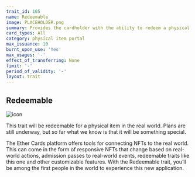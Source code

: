 ```yaml
---
trait_id: 105
name: Redeemable
image: PLACEHOLDER.png
summary: Provides the cardholder with the ability to redeem a physical item
card_types: All
category: physical item portal
max_issuance: 10
burnt_upon_use: 'Yes'
max_usages: '-'
effect_of_transferring: None
limit: '-'
period_of_validity: '-'
layout: trait
---
```


## Redeemable

![icon](/assets/images/trait-icons/{{page.image}})

This trait will be redeemable for a physical item in the real world. Plans are still underway, but so far what we know is that it will be something special.

The Ether Cards platform offers tools for connecting NFTs to the real world. This can come in the form of responsive NFTs that change based on real-world actions, admission passes to real-world events, redeemable traits like this one and other customizable features. With the Redeemable trait, you’ll be among the first people in the world to experience this new application.
